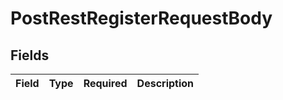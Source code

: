 # PostRestRegisterRequestBody


## Fields

| Field       | Type        | Required    | Description |
| ----------- | ----------- | ----------- | ----------- |